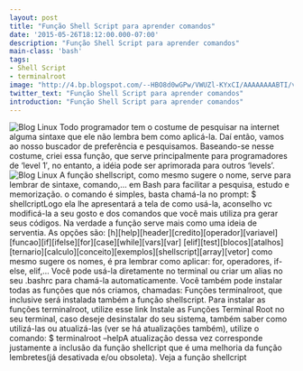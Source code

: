 ```yaml
---
layout: post
title: "Função Shell Script para aprender comandos"
date: '2015-05-26T18:12:00.000-07:00'
description: "Função Shell Script para aprender comandos"
main-class: 'bash'
tags:
- Shell Script
- terminalroot
image: "http://4.bp.blogspot.com/--HBO8d0wGPw/VWUZl-KYxCI/AAAAAAAABTI/vsKYKh8eB2k/s72-c/terminalroot.jpg"
twitter_text: "Função Shell Script para aprender comandos"
introduction: "Função Shell Script para aprender comandos"
---
```

![Blog Linux](http://4.bp.blogspot.com/--HBO8d0wGPw/VWUZl-KYxCI/AAAAAAAABTI/vsKYKh8eB2k/s320/terminalroot.jpg "Blog Linux")
Todo programador tem o costume de pesquisar na internet alguma  sintaxe que ele não lembra bem como aplicá-la. Daí então, vamos ao nosso  buscador de preferência e pesquisamos. Baseando-se nesse costume, criei essa função, que serve  principalmente para programadores de ‘level 1′, no entanto, a idéia pode  ser aprimorada para outros ‘levels’. 
![Blog Linux](http://www.terminalroot.com.br/wp-includes/images/smilies/simple-smile.png "Blog Linux")
A função shellscript,  como mesmo sugere o nome, serve para lembrar de sintaxe, comando,… em  Bash para facilitar a pesquisa, estudo e memorização. o comando é  simples, basta chamá-la no prompt:
$ shellcriptLogo ela lhe apresentará a tela de como usá-la, aconselho vc  modificá-la a seu gosto e dos comandos que você mais utiliza pra gerar  seus códigos. Na verdade a função serve mais como uma ideia de  serventia. As opções são:
[h][help][header][credito][operador][variavel][funcao][if][ifelse][for][case][while][vars][var]
 [elif][test][blocos][atalhos][ternario][calculo][conceito][exemplos][shellscript][array][vetor]
 como mesmo sugere os nomes, é pra lembrar como aplicar: for, operadores, if-else, elif,… Você pode usá-la diretamente no terminal ou criar um alias no seu .bashrc para chamá-la automaticamente. Você também pode instalar todas as funções que nós criamos, chamadas: Funções terminalroot, que inclusive será instalada também a função shellscript. Para instalar as funções terminalroot, utilize esse link Instale as Funções Terminal Root no seu terminal,  caso deseje desinstalar do seu sistema, também saber como utilizá-las  ou atualizá-las (ver se há atualizações também), utilize o comando:
$ terminalroot –helpA atualização dessa vez corresponde justamente a inclusão da função shellcript que é uma melhoria da função lembretes(já desativada e/ou obsoleta). Veja a função shellcript
